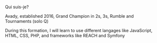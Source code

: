 Qui suis-je?

Avady, established 2016, Grand Champion in 2s, 3s, Rumble and Tournaments (solo Q)

During this formation, I will learn to use different langages like JavaScript, HTML, CSS, PHP, and frameworks like REACH and Symfony

